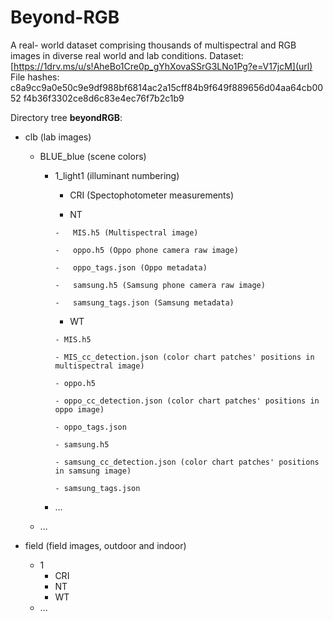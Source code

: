 # Beyond-RGB
A real- world dataset comprising thousands of multispectral and RGB images in diverse real world and lab conditions.
Dataset: [https://1drv.ms/u/s!AheBo1Cre0p_gYhXovaSSrG3LNo1Pg?e=V17jcM](url)
File hashes: 
c8a9cc9a0e50c9e9df988bf6814ac2a15cff84b9f649f889656d04aa64cb0052
f4b36f3302ce8d6c83e4ec76f7b2c1b9

Directory tree **beyondRGB**:

- clb (lab images)
    
  - BLUE_blue (scene colors)
  
    
    - 1_light1 (illuminant numbering)
      
        -   CRI (Spectophotometer measurements)
          
        -   NT
          
          -   MIS.h5 (Multispectral image)
            
          -   oppo.h5 (Oppo phone camera raw image)
      
          -   oppo_tags.json (Oppo metadata)
      
          -   samsung.h5 (Samsung phone camera raw image)
      
          -   samsung_tags.json (Samsung metadata)
      
        -   WT
        
          - MIS.h5
        
          - MIS_cc_detection.json (color chart patches' positions in multispectral image)

          - oppo.h5

          - oppo_cc_detection.json (color chart patches' positions in oppo image)

          - oppo_tags.json

          - samsung.h5

          - samsung_cc_detection.json (color chart patches' positions in samsung image)

          - samsung_tags.json
      
    - ...
        
  -  ...

- field (field images, outdoor and indoor)
  - 1
    -  CRI
    -  NT
    -  WT
  - ...
